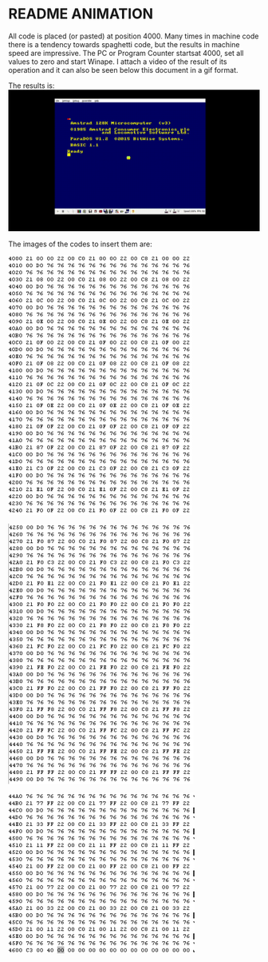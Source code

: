 # README ANIMATION

All code is placed (or pasted) at position 4000. Many times in machine code there is a tendency towards spaghetti code, but the results in machine speed are impressive. The PC or Program Counter startsat 4000, set all values to zero and start Winape. I attach a video
of the result of its operation and it can also be seen below this
document in a gif format.

The results is:
![](https://github.com/aggranadoss/amstradcpc-machine-code/blob/master/images/animation/gifs/animation.gif)

The images of the codes to insert them are:

![](https://github.com/aggranadoss/amstradcpc-machine-code/blob/master/images/animation/a1.png)

![](https://github.com/aggranadoss/amstradcpc-machine-code/blob/master/images/animation/a2.png)

![](https://github.com/aggranadoss/amstradcpc-machine-code/blob/master/images/animation/a3.png)